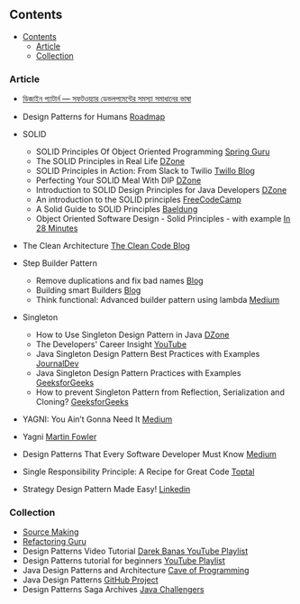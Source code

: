 ## Contents

- [Contents](#contents)
  - [Article](#article)
  - [Collection](#collection)

### Article

* [ডিজাইন প্যাটার্ন — সফটওয়্যার ডেভলপমেন্টের সমস্যা সমাধানের ভাষা](https://medium.com/প্রোগ্রামিং-পাতা/ডিজাইন-প্যাটার্ন-সফটওয়্যার-ডেভলপমেন্টের-সমস্যা-সমাধানের-ভাষা-8daeca237acd)
* Design Patterns for Humans [Roadmap](https://roadmap.sh/guides/design-patterns-for-humans)
* SOLID
  * SOLID Principles Of Object Oriented Programming [Spring Guru](https://springframework.guru/solid-principles-object-oriented-programming/)
  * The SOLID Principles in Real Life [DZone](https://dzone.com/articles/the-solid-principles-in-real-life)
  * SOLID Principles in Action: From Slack to Twilio [Twillo Blog](https://www.twilio.com/blog/2017/11/solid-principles-slack-twilio.html)
  * Perfecting Your SOLID Meal With DIP [DZone](https://dzone.com/articles/perfecting-your-solid-meal-with-dip?fromrel=true)
  * Introduction to SOLID Design Principles for Java Developers [DZone](https://dzone.com/articles/a-gentle-and-easy-to-grasp-introduction-to-solid-p)
  * An introduction to the SOLID principles [FreeCodeCamp](https://www.freecodecamp.org/news/kriptofolio-app-series-part-1/amp/)
  * A Solid Guide to SOLID Principles [Baeldung](https://www.baeldung.com/solid-principles)
  * Object Oriented Software Design - Solid Principles - with example [In 28 Minutes](https://www.springboottutorial.com/software-design-solid-principles)
* The Clean Architecture [The Clean Code Blog](https://blog.cleancoder.com/uncle-bob/2012/08/13/the-clean-architecture.html)

* Step Builder Pattern

  * Remove duplications and fix bad names [Blog](http://rdafbn.blogspot.com/2012/07/step-builder-pattern_28.html)
  * Building smart Builders [Blog](https://www.javacodegeeks.com/2013/05/building-smart-builders.html)
  * Think functional: Advanced builder pattern using lambda [Medium](https://medium.com/beingprofessional/think-functional-advanced-builder-pattern-using-lambda-284714b85ed5)

* Singleton
  * How to Use Singleton Design Pattern in Java [DZone](https://dzone.com/articles/singleton-in-java)
  * The Developers' Career Insight [YouTube](https://youtu.be/qlm5VnOL_Q8)
  * Java Singleton Design Pattern Best Practices with Examples [JournalDev](https://www.journaldev.com/1377/java-singleton-design-pattern-best-practices-examples)
  * Java Singleton Design Pattern Practices with Examples [GeeksforGeeks](https://www.geeksforgeeks.org/java-singleton-design-pattern-practices-examples/)
  * How to prevent Singleton Pattern from Reflection, Serialization and Cloning? [GeeksforGeeks](https://www.geeksforgeeks.org/prevent-singleton-pattern-reflection-serialization-cloning/)
* YAGNI: You Ain’t Gonna Need It [Medium](https://medium.com/better-programming/yagni-you-aint-gonna-need-it-f9a178cd8e1)
* Yagni [Martin Fowler](https://martinfowler.com/bliki/Yagni.html)
* Design Patterns That Every Software Developer Must Know [Medium](https://viveknaskar.medium.com/design-patterns-that-every-software-developer-must-know-ac71f575e68)
* Single Responsibility Principle: A Recipe for Great Code [Toptal](https://www.toptal.com/software/single-responsibility-principle)
* Strategy Design Pattern Made Easy! [Linkedin](https://www.linkedin.com/pulse/strategy-design-pattern-made-easy-mahmudul-hasan-rafi-7owgc/)

### Collection

* [Source Making](https://sourcemaking.com/design_patterns)
* [Refactoring Guru](https://refactoring.guru/design-patterns)
* Design Patterns Video Tutorial [Darek Banas YouTube Playlist](https://www.youtube.com/playlist?list=PLF206E906175C7E07)
* Design Patterns tutorial for beginners [YouTube Playlist](https://www.youtube.com/playlist?list=PL6n9fhu94yhUbctIoxoVTrklN3LMwTCmd)
* Java Design Patterns and Architecture [Cave of Programming](https://courses.caveofprogramming.com/p/java-design-patterns-and-architecture)
* Java Design Patterns [GitHub Project](https://github.com/iluwatar/java-design-patterns)
* Design Patterns Saga Archives [Java Challengers](https://javachallengers.com/category/design-patterns-saga/)
